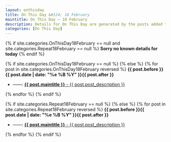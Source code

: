 ```yaml
---
layout: onthisday
title: On This Day &#124; 18 February
maintitle: On This Day — 18 February
description: Details for On This Day are genarated by the posts added to the website so the content is subject to changes/updates over time.
categories: [On This Day]
---
```


{% if site.categories.OnThisDay18February == null and site.categories.Repeat18February == null %}
<strong>Sorry no known details for today</strong>
{% endif %}

{% if site.categories.OnThisDay18February == null %}
{% else %}
{% for post in site.categories.OnThisDay18February reversed %}
<strong>{{ post.before }}{{ post.date | date: "%e %B %Y" }}{{ post.after }}</strong>
<ul>
<li> ——: <a href="{{ post.url }}"><strong>{{ post.maintitle }}</strong> - {{ post.post_description }}</a></li>
</ul>
{% endfor %}
{% endif %}

{% if site.categories.Repeat18February == null %}
{% else %}
{% for post in site.categories.Repeat18February reversed %}
<strong>{{ post.before }}{{ post.date | date: "%e %B %Y" }}{{ post.after }}</strong>
<ul>
<li> ——: <a href="{{ post.url }}"><strong>{{ post.maintitle }}</strong> - {{ post.post_description }}</a></li>
</ul>
{% endfor %}
{% endif %}
